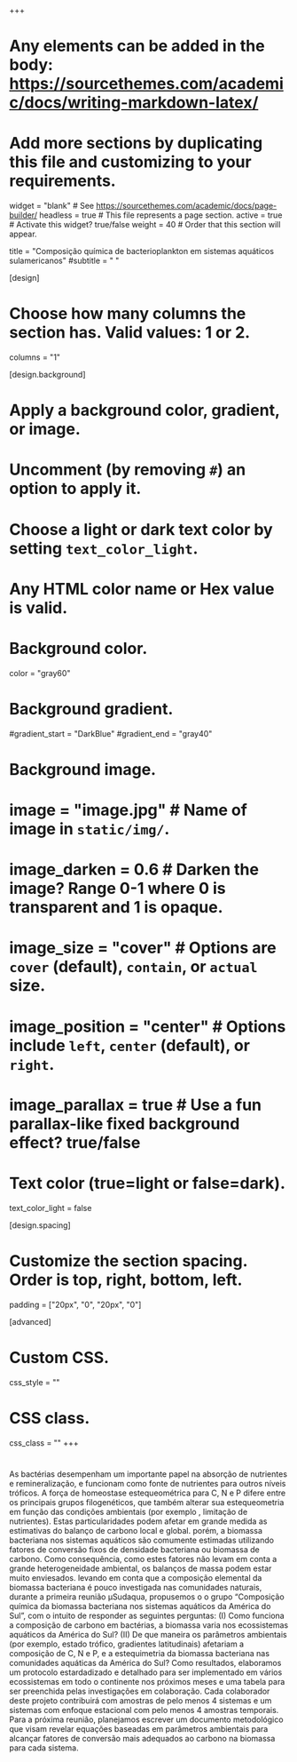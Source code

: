 +++
# Any elements can be added in the body: https://sourcethemes.com/academic/docs/writing-markdown-latex/
# Add more sections by duplicating this file and customizing to your requirements.

widget = "blank"  # See https://sourcethemes.com/academic/docs/page-builder/
headless = true  # This file represents a page section.
active = true  # Activate this widget? true/false
weight = 40 # Order that this section will appear.


title = "Composição química de bacterioplankton em sistemas aquáticos sulamericanos"
#subtitle = " "

[design]
  # Choose how many columns the section has. Valid values: 1 or 2.
  columns = "1"

[design.background]
  # Apply a background color, gradient, or image.
  #   Uncomment (by removing `#`) an option to apply it.
  #   Choose a light or dark text color by setting `text_color_light`.
  #   Any HTML color name or Hex value is valid.

  # Background color.
   color = "gray60"
  
  # Background gradient.
  #gradient_start = "DarkBlue"
  #gradient_end = "gray40"
  
  # Background image.
  # image = "image.jpg"  # Name of image in `static/img/`.
  # image_darken = 0.6  # Darken the image? Range 0-1 where 0 is transparent and 1 is opaque.
  # image_size = "cover"  #  Options are `cover` (default), `contain`, or `actual` size.
  # image_position = "center"  # Options include `left`, `center` (default), or `right`.
  # image_parallax = true  # Use a fun parallax-like fixed background effect? true/false
  
  # Text color (true=light or false=dark).
  text_color_light = false

[design.spacing]
  # Customize the section spacing. Order is top, right, bottom, left.
  padding = ["20px", "0", "20px", "0"]

[advanced]
 # Custom CSS. 
 css_style = ""
 
 # CSS class.
 css_class = ""
+++
#

 
As bactérias desempenham um importante papel na absorção de nutrientes e remineralização, e funcionam como fonte de nutrientes para outros níveis tróficos. A força de homeostase estequeométrica para C, N e P difere entre os principais grupos filogenéticos, que também alterar sua estequeometria em função das condições ambientais (por exemplo , limitação de nutrientes). Estas particularidades podem afetar em grande medida as estimativas do balanço de carbono local e global. porém, a biomassa bacteriana nos sistemas aquáticos são comumente estimadas utilizando fatores de conversão fixos de densidade bacteriana ou biomassa de carbono. Como consequência, como estes fatores não levam em conta a grande heterogeneidade ambiental, os balanços de massa podem estar muito enviesados. levando em conta que a composição elemental da biomassa bacteriana é pouco investigada nas comunidades naturais, durante a primeira reunião μSudaqua, propusemos o o grupo “Composição química da biomassa bacteriana nos sistemas aquáticos da América do Sul”, com o intuito de responder as seguintes perguntas: (I) Como funciona a composição de carbono em bactérias, a biomassa varia nos ecossistemas aquáticos da América do Sul? (II) De que maneira os parâmetros ambientais (por exemplo, estado trófico, gradientes latitudinais) afetariam a composição de C, N e P, e a estequimetria da biomassa bacteriana nas comunidades aquáticas da América do Sul? Como resultados, elaboramos um protocolo estardadizado e detalhado para ser implementado em vários ecossistemas em todo o continente nos próximos meses e uma tabela para ser preenchida pelas investigações em colaboração. Cada colaborador deste projeto contribuirá com amostras de pelo menos 4 sistemas e um sistemas com enfoque estacional com pelo menos 4 amostras temporais. Para a próxima reunião, planejamos escrever um documento metodológico que visam revelar equações baseadas em parâmetros ambientais para alcançar fatores de conversão mais adequados ao carbono na biomassa para cada sistema.
